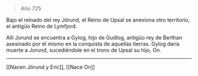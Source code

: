 > Año 725

Bajo el reinado del rey Jörund, el Reino de Upsal se anexiona otro territorio, el antigüo Reino de Lymfjord.

Allí Jorund se encuentra a Gylog, hijo de Gudlog, antigüo rey de Berthan asesinado por él mismo en la conquista de aquellas tierras. Gylog daría muerte a Jorund, sucediéndole en el trono de Upsal su hijo, On.

---

[[Nacen Jörund y Eric]], [[Nace On]]